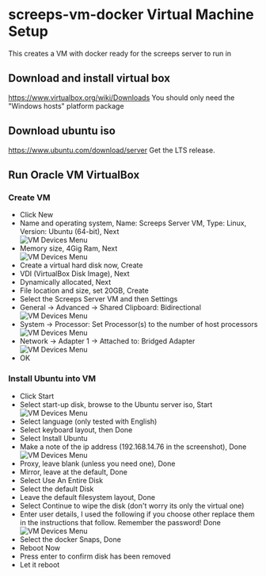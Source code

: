 # screeps-vm-docker Virtual Machine Setup
This creates a VM with docker ready for the screeps server to run in

## Download and install virtual box
https://www.virtualbox.org/wiki/Downloads
You should only need the "Windows hosts" platform package

## Download ubuntu iso
https://www.ubuntu.com/download/server
Get the LTS release.

## Run Oracle VM VirtualBox
### Create VM
* Click New
* Name and operating system, Name: Screeps Server VM, Type: Linux, Version: Ubuntu (64-bit), Next  
![VM Devices Menu](vm1.png)  
* Memory size, 4Gig Ram, Next  
![VM Devices Menu](vm2.png)  
* Create a virtual hard disk now, Create
* VDI (VirtualBox Disk Image), Next
* Dynamically allocated, Next
* File location and size, set 20GB, Create
* Select the Screeps Server VM and then Settings
* General -> Advanced -> Shared Clipboard: Bidirectional  
![VM Devices Menu](vm3.png)  
* System -> Processor: Set Processor(s) to the number of host processors  
![VM Devices Menu](vm4.png)  
* Network -> Adapter 1 -> Attached to: Bridged Adapter  
![VM Devices Menu](vm5.png)  
* OK
### Install Ubuntu into VM
* Click Start
* Select start-up disk, browse to the Ubuntu server iso, Start  
![VM Devices Menu](vm6.png)  
* Select language (only tested with English)
* Select keyboard layout, then Done
* Select Install Ubuntu
* Make a note of the ip address (192.168.14.76 in the screenshot), Done  
![VM Devices Menu](vm7.png)  
* Proxy, leave blank (unless you need one), Done
* Mirror, leave at the default, Done
* Select Use An Entire Disk
* Select the default Disk
* Leave the default filesystem layout, Done
* Select Continue to wipe the disk (don't worry its only the virtual one)
* Enter user details, I used the following if you choose other replace them in the instructions that follow.  Remember the password! Done
![VM Devices Menu](vm8.png)  
* Select the docker Snaps, Done
* Reboot Now
* Press enter to confirm disk has been removed
* Let it reboot
